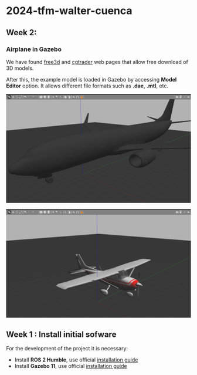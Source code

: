 # 2024-tfm-walter-cuenca

## Week 2:
###  Airplane in Gazebo
We have found [free3d](https://free3d.com/3d-models/airplane) and 
[cgtrader](https://www.cgtrader.com/es/gratis-3d-modelos/avion) web pages that allow free download of 3D models.

After this, the example model is loaded in Gazebo by accessing **Model Editor** option. 
It allows different file formats such as **.dae**, **.mtl**, etc.

![example model external repository](img_blog/gazebo/model_airplane_external_2.png)

![example model internal repository gazebo](img_blog/gazebo/model_airplane_internal.png)


## Week 1 :  Install initial sofware
For the development of the project it is necessary:
* Install **ROS 2 Humble**, use official [installation guide](https://docs.ros.org/en/humble/Installation/Ubuntu-Install-Debians.html
)
* Install **Gazebo 11**, use official [installation guide](https://classic.gazebosim.org/tutorials?tut=install_ubuntu
)
